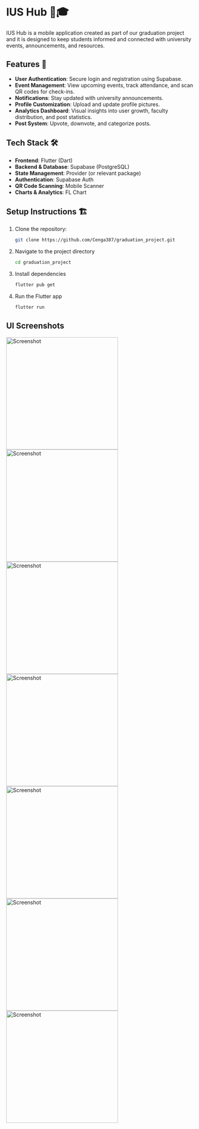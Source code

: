 # IUS Hub 📲🎓

IUS Hub is a mobile application created as part of our graduation project and it is designed to keep students informed and connected with university events, announcements, and resources.

## Features 🚀

- **User Authentication**: Secure login and registration using Supabase.
- **Event Management**: View upcoming events, track attendance, and scan QR codes for check-ins.
- **Notifications**: Stay updated with university announcements.
- **Profile Customization**: Upload and update profile pictures.
- **Analytics Dashboard**: Visual insights into user growth, faculty distribution, and post statistics.
- **Post System**: Upvote, downvote, and categorize posts.

## Tech Stack 🛠️

- **Frontend**: Flutter (Dart)
- **Backend & Database**: Supabase (PostgreSQL)
- **State Management**: Provider (or relevant package)
- **Authentication**: Supabase Auth
- **QR Code Scanning**: Mobile Scanner
- **Charts & Analytics**: FL Chart

## Setup Instructions 🏗️

1. Clone the repository:  
   ```sh
   git clone https://github.com/Cenga387/graduation_project.git
   
2. Navigate to the project directory
   ```sh
   cd graduation_project

3. Install dependencies
   ```sh
   flutter pub get

4. Run the Flutter app
   ```sh
   flutter run


## UI Screenshots

<img src="https://github.com/user-attachments/assets/aa1504ed-1e45-41fe-a8b8-0b237257b780" alt="Screenshot" width="300"/>
<img src="https://github.com/user-attachments/assets/914ff70a-ec80-4ec1-bdc0-a1fdd978585c" alt="Screenshot" width="300"/>
<img src="https://github.com/user-attachments/assets/36a781f1-6047-47b7-bc19-263345c02739" alt="Screenshot" width="300"/>
<img src="https://github.com/user-attachments/assets/0746aa5d-4f9b-4b9c-80c9-9aef9b664307" alt="Screenshot" width="300"/>
<img src="https://github.com/user-attachments/assets/770e979c-d734-475d-b6c7-167e07562982" alt="Screenshot" width="300"/>
<img src="https://github.com/user-attachments/assets/b35ba58b-f4dd-48c5-8dd4-0159d4adf0b0" alt="Screenshot" width="300"/>
<img src="https://github.com/user-attachments/assets/fdd5e118-284c-4845-8c66-8364b381dd79" alt="Screenshot" width="300"/>

